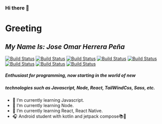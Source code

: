 ### Hi there 👋

# Greeting
## _My Name Is: Jose Omar Herrera Peña_

[![Build Status](https://img.icons8.com/color/96/000000/javascript--v1.png)](https://developer.mozilla.org/es/docs/Web/JavaScript) [![Build Status](https://img.icons8.com/color/2x/nodejs.png)](https://nodejs.org/es/)  [![Build Status](https://img.icons8.com/color/2x/html-5.png)](https://www.w3.org/html/logo/) 
[![Build Status](https://img.icons8.com/color/96/000000/bootstrap.png)](https://getbootstrap.com/) [![Build Status](https://img.icons8.com/color/96/000000/react-native.png)](https://es.reactjs.org/) [![Build Status](https://img.icons8.com/color/96/000000/css3.png)](https://developer.mozilla.org/es/docs/Web/CSS) 
[![Build Status](https://img.icons8.com/color/96/000000/mongodb.png)](https://www.mongodb.com/es) [![Build Status](https://img.icons8.com/color/96/000000/firebase.png)](https://firebase.google.com/) 



##### Enthusiast for programming, now starting in the world of new
##### technologies such as Javascript, Node, React, TailWindCss, Sass, etc.

- 🌱 I’m currently learning Javascript.
- 🌱 I’m currently learning Node.
- 🌱 I’m currently learning React, React Native.
- 🎧 Android student with kotlin and jetpack compose📚🚩
